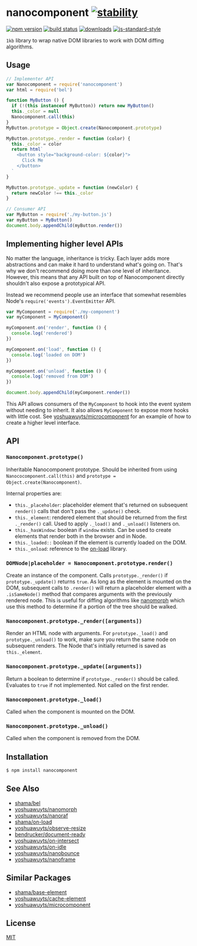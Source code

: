 # nanocomponent [![stability][0]][1]
[![npm version][2]][3] [![build status][4]][5]
[![downloads][8]][9] [![js-standard-style][10]][11]

`1kb` library to wrap native DOM libraries to work with DOM diffing algorithms.

## Usage
```js
// Implementer API
var Nanocomponent = require('nanocomponent')
var html = require('bel')

function MyButton () {
  if (!(this instanceof MyButton)) return new MyButton()
  this._color = null
  Nanocomponent.call(this)
}
MyButton.prototype = Object.create(Nanocomponent.prototype)

MyButton.prototype._render = function (color) {
  this._color = color
  return html`
    <button style="background-color: ${color}">
      Click Me
    </button>
  `
}

MyButton.prototype._update = function (newColor) {
  return newColor !== this._color
}
```

```js
// Consumer API
var MyButton = require('./my-button.js')
var myButton = MyButton()
document.body.appendChild(myButton.render())
```

## Implementing higher level APIs
No matter the language, inheritance is tricky. Each layer adds more
abstractions and can make it hard to understand what's going on. That's why we
don't recommend doing more than one level of inheritance. However, this means
that any API built on top of Nanocomponent directly shouldn't also expose a
prototypical API.

Instead we recommend people use an interface that somewhat resembles Node's
`require('events').EventEmitter` API.

```js
var MyComponent = require('./my-component')
var myComponent = MyComponent()

myComponent.on('render', function () {
  console.log('rendered')
})

myComponent.on('load', function () {
  console.log('loaded on DOM')
})

myComponent.on('unload', function () {
  console.log('removed from DOM')
})

document.body.appendChild(myComponent.render())
```

This API allows consumers of the `MyComponent` to hook into the event system
without needing to inherit. It also allows `MyComponent` to expose more hooks
with little cost. See
[yoshuawuyts/microcomponent](https://github.com/yoshuawuyts/microcomponent) for
an example of how to create a higher level interface.

## API
### `Nanocomponent.prototype()`
Inheritable Nanocomponent prototype. Should be inherited from using
`Nanococomponent.call(this)` and `prototype = Object.create(Nanocomponent)`.

Internal properties are:

- `this._placeholder`: placeholder element that's returned on subsequent
  `render()` calls that don't pass the `._update()` check.
- `this._element`: rendered element that should be returned from the first
  `._render()` call. Used to apply `._load()` and `._unload()` listeners on.
- `this._hasWindow`: boolean if `window` exists. Can be used to create
  elements that render both in the browser and in Node.
- `this._loaded::` boolean if the element is currently loaded on the DOM.
- `this._onload`: reference to the [on-load][on-load] library.

### `DOMNode|placeholder = Nanocomponent.prototype.render()`
Create an instance of the component. Calls `prototype._render()` if
`prototype._update()` returns `true`. As long as the element is mounted on the
DOM, subsequent calls to `.render()` will return a placeholder element with a
`.isSameNode()` method that compares arguments with the previously rendered
node. This is useful for diffing algorithms like
[nanomorph](https://github.com/yoshuawuyts/nanomorph) which use this method to
determine if a portion of the tree should be walked.

### `Nanocomponent.prototype._render([arguments])`
Render an HTML node with arguments. For `prototype._load()` and
`prototype._unload()` to work, make sure you return the same node on subsequent
renders. The Node that's initially returned is saved as `this._element`.

### `Nanocomponent.prototype._update([arguments])`
Return a boolean to determine if `prototype._render()` should be called.
Evaluates to `true` if not implemented. Not called on the first render.

### `Nanocomponent.prototype._load()`
Called when the component is mounted on the DOM.

### `Nanocomponent.prototype._unload()`
Called when the component is removed from the DOM.

## Installation
```sh
$ npm install nanocomponent
```

## See Also
- [shama/bel](https://github.com/shama/bel)
- [yoshuawuyts/nanomorph](https://github.com/yoshuawuyts/nanomorph)
- [yoshuawuyts/nanoraf](https://github.com/yoshuawuyts/nanoraf)
- [shama/on-load](https://github.com/shama/on-load)
- [yoshuawuyts/observe-resize](https://github.com/yoshuawuyts/observe-resize)
- [bendrucker/document-ready](https://github.com/bendrucker/document-ready)
- [yoshuawuyts/on-intersect](https://github.com/yoshuawuyts/on-intersect)
- [yoshuawuyts/on-idle](https://github.com/yoshuawuyts/on-idle)
- [yoshuawuyts/nanobounce](https://github.com/yoshuawuyts/nanobounce)
- [yoshuawuyts/nanoframe](https://github.com/yoshuawuyts/nanoframe)

## Similar Packages
- [shama/base-element](https://github.com/shama/base-element)
- [yoshuawuyts/cache-element](https://github.com/yoshuawuyts/cache-element)
- [yoshuawuyts/microcomponent](https://github.com/yoshuawuyts/microcomponent)

## License
[MIT](https://tldrlegal.com/license/mit-license)

[0]: https://img.shields.io/badge/stability-experimental-orange.svg?style=flat-square
[1]: https://nodejs.org/api/documentation.html#documentation_stability_index
[2]: https://img.shields.io/npm/v/nanocomponent.svg?style=flat-square
[3]: https://npmjs.org/package/nanocomponent
[4]: https://img.shields.io/travis/yoshuawuyts/nanocomponent/master.svg?style=flat-square
[5]: https://travis-ci.org/yoshuawuyts/nanocomponent
[6]: https://img.shields.io/codecov/c/github/yoshuawuyts/nanocomponent/master.svg?style=flat-square
[7]: https://codecov.io/github/yoshuawuyts/nanocomponent
[8]: http://img.shields.io/npm/dm/nanocomponent.svg?style=flat-square
[9]: https://npmjs.org/package/nanocomponent
[10]: https://img.shields.io/badge/code%20style-standard-brightgreen.svg?style=flat-square
[11]: https://github.com/feross/standard
[adapt]: https://github.com/yoshuawuyts/nanocomponent-adapters/

[on-load]: https://github.com/shama/on-load
